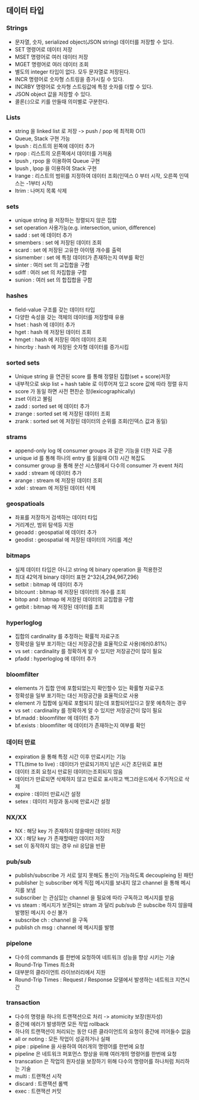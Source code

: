 
## 데이터 타입

### Strings

* 문자열, 숫자, serialized object(JSON string) 데이터를 저장할 수 있다.
* SET 명령어로 데이터 저장
* MSET 명령어로 여러 데이터 저장
* MGET 명령어로 여러 데이터 조회
* 별도의 integer 타입이 없다. 모두 문자열로 저장된다.
* INCR 명령어로 숫자형 스트링을 증가시킬 수 있다.
* INCRBY 명령어로 숫자형 스트링값에 특정 숫자를 더할 수 있다.
* JSON object 값을 저장할 수 있다.
* 콜론(:)으로 키를 만들때 의미별로 구분한다.

### Lists

* string 을 linked list 로 저장 -> push / pop 에 최적화 O(1)
* Queue, Stack 구현 가능
* lpush : 리스트의 왼쪽에 데이터 추가
* rpop : 리스트의 오른쪽에서 데이터를 가져옴
* lpush , rpop 을 이용하여 Queue 구현
* lpush , lpop 을 이용하여 Stack 구현
* lrange : 리스트의 범위를 지정하여 데이터 조회(인덱스 0 부터 시작, 오른쪽 인덱스는 -1부터 시작)
* ltrim : 나머지 목록 삭제

### sets

* unique string 을 저장하는 정렬되지 않은 집합
* set operation 사용가능(e.g. intersection, union, difference)
* sadd : set 에 데이터 추가
* smembers : set 에 저장된 데이터 조회
* scard : set 에 저장된 고유한 아이템 개수를 출력
* sismember : set 에 특정 데이터가 존재하는지 여부를 확인
* sinter : 여러 set 의 교집합을 구함
* sdiff : 여러 set 의 차집합을 구함
* sunion : 여러 set 의 합집합을 구함

### hashes

* field-value 구조를 갖는 데이터 타입
* 다양한 속성을 갖는 객체의 데이터를 저장할때 유용
* hset : hash 에 데이터 추가
* hget : hash 에 저장된 데이터 조회
* hmget : hash 에 저장된 여러 데이터 조회
* hincrby : hash 에 저장된 숫자형 데이터를 증가시킴

### sorted sets

* Unique string 을 연관된 score 를 통해 정렬된 집합(set + score)저장
* 내부적으로 skip list + hash table 로 이루어져 있고 score 값에 따라 정렬 유지
* score 가 동일 하면 사전 편찬순 정(lexicographically)
* zset 이라고 불림
* zadd : sorted set 에 데이터 추가
* zrange : sorted set 에 저장된 데이터 조회
* zrank : sorted set 에 저장된 데이터의 순위를 조회(인덱스 값과 동일)

### strams

* append-only log 에 consumer groups 과 같은 기능을 더한 자료 구종
* unique id 를 통해 하나의 entry 를 읽을때 O(1) 시간 복잡도
* consumer group 을 통해 분산 시스템에서 다수의 consumer 가 event 처리
* xadd : stream 에 데이터 추가
* arange : stream 에 저장된 데이터 조회
* xdel : stream 에 저장된 데이터 삭제

### geospatioals

* 좌표를 저장하거 검색하는 데이터 타입
* 거리계산, 범위 탐색등 지원
* geoadd : geospatial 에 데이터 추가
* geodist : geospatial 에 저장된 데이터의 거리를 계산

### bitmaps

* 실제 데이터 타입은 아니고 string 에 binary operation 을 적용한것
* 최대 42억개 binary 데이터 표현 2^32(4,294,967,296)
* setbit : bitmap 에 데이터 추가
* bitcount : bitmap 에 저장된 데이터의 개수를 조회
* bitop and : bitmap 에 저장된 데이터의 교집합을 구함
* getbit : bitmap 에 저장된 데이터를 조회

### hyperloglog

* 집합의 cardinality 를 추정하는 확률적 자료구조
* 정확성을 일부 포기하는 대신 저장공간을 효율적으로 사용(에러0.81%)
* vs set : cardinality 를 정확하게 알 수 있지만 저장공간이 많이 필요
* pfadd : hyperloglog 에 데이터 추가

### bloomfilter

* elements 가 집합 안에 포함되었는지 확인할수 있는 확률형 자료구조
* 정확성을 일부 포기하는 대신 저장공간을 효율적으로 사용
* element 가 집합에 실제로 포함되지 않는데 포함되어있다고 잘못 예측하는 경우
* vs set : cardinality 를 정확하게 알 수 있지만 저장공간이 많이 필요
* bf.madd : bloomfilter 에 데이터 추가
* bf.exists : bloomfilter 에 데이터가 존재하는지 여부를 확인

### 데이터 만료

* expiration 을 통해 특정 시간 이후 만료시키는 기능
* TTL(time to live) : 데이터가 만료되기까지 남은 시간 초단위로 표현
* 데이터 조회 요청시 만료된 데이터는조회되지 않음
* 데이터가 만료되면 삭제하지 않고 만료로 표시하고 백그라운드에서 주기적으로 삭제
* expire : 데이터 만료시간 설정
* setex : 데이터 저장과 동시에 만료시간 설정

### NX/XX

* NX : 해당 key 가 존재하지 않을때만 데이터 저장
* XX : 해당 key 가 존재할때만 데이터 저장
* set 이 동작하지 않는 경우 nil 응답을 반환

### pub/sub

* publish/subscribe 가 서로 알지 못해도 통신이 가능하도록 decoupleing 된 패턴
* publisher 는 subscriber 에게 직접 메시지를 보내지 않고 channel 을 통해 메시지를 보냄
* subscriber 는 관심있는 channel 을 필요에 따라 구독하고 메시지를 받음
* vs steam : 메시지가 보관되는 stram 과 달리 pub/sub 은 subscibe 하지 않을때 발행된 메시지 수신 불가
* subscribe ch : channel 을 구독
* publish ch msg : channel 에 메시지를 발행

### pipelone

* 다수의 commands 를 한번에 요청하여 네트워크 성능을 향상 시키는 기술
* Round-Trip Times 최소화
* 대부분의 클라이언트 라이브러리에서 지원
* Round-Trip Times :  Request / Response 모델에서 발생하는 네트워크 지연시간


### transaction

* 다수의 명령을 하나의 트랜잭션으로 처리 -> atomicity 보장(원자성)
* 중간에 에러가 발생하면 모든 작업 rollback
* 하나의 트랜잭션이 처리되는 동안 다른 클라이언트의 요청이 중간에 끼어들수 없음
* all or noting : 모든 작업이 성공하거나 실패
* pipe : pipeline 을 사용하여 여러개의 명령어를 한번에 요청
* pipeline 은 네트워크 퍼포먼스 향상을 위해 여러개의 명령어를 한번에 요청
* transcation 은 작업의 원자성을 보장하기 위해 다수의 명령어를 하나처럼 처리하는 기술
* multi : 트랜잭션 시작
* discard : 트랜잭션 롤백
* exec : 트랜잭션 커밋


